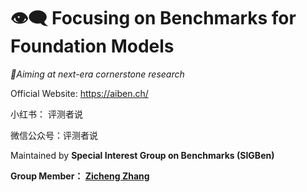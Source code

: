 # 👁️‍🗨️ Focusing on Benchmarks for Foundation Models

_🔖Aiming at next-era cornerstone research_

Official Website: https://aiben.ch/

小红书： 评测者说

微信公众号：评测者说


Maintained by **Special Interest Group on Benchmarks (SIGBen)**

**Group Member： [Zicheng Zhang](https://github.com/zzc-1998)**
